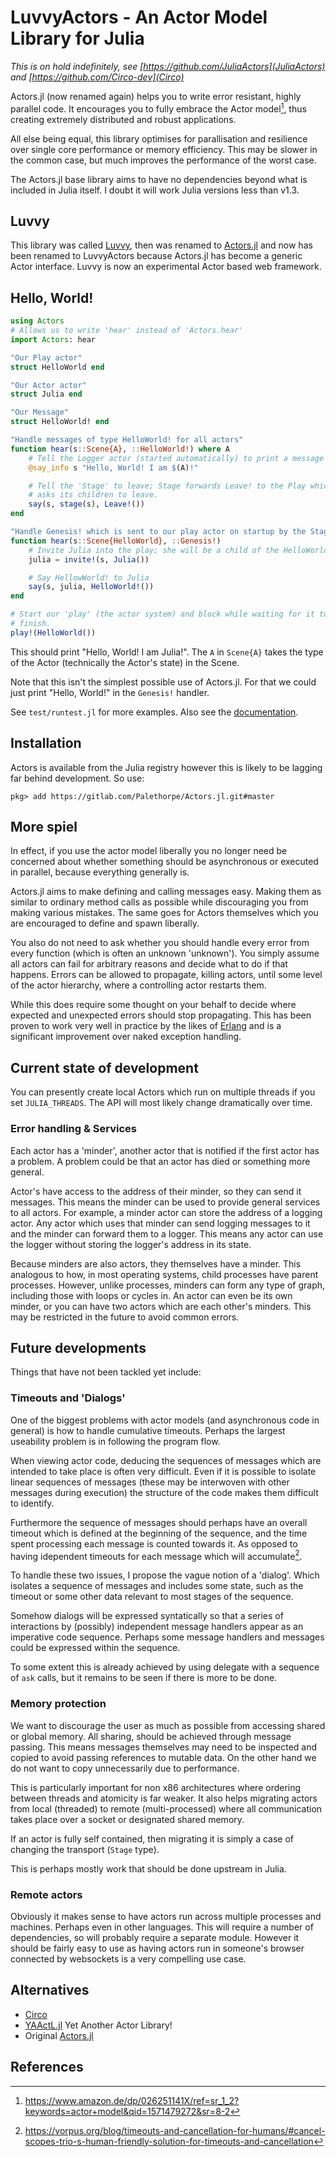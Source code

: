 # LuvvyActors - An Actor Model Library for Julia

*This is on hold indefinitely, see
[https://github.com/JuliaActors](JuliaActors) and
[https://github.com/Circo-dev](Circo)*

Actors.jl (now renamed again) helps you to write error resistant,
highly parallel code. It encourages you to fully embrace the Actor
model[^Actors], thus creating extremely distributed and robust
applications.

All else being equal, this library optimises for parallisation and resilience
over single core performance or memory efficiency. This may be slower in the
common case, but much improves the performance of the worst case.

The Actors.jl base library aims to have no dependencies beyond what is included
in Julia itself. I doubt it will work Julia versions less than v1.3.

## Luvvy

This library was called [Luvvy](https://gitlab.com/Palethorpe/luvvy),
then was renamed to
[Actors.jl](https://gitlab.com/Palethorpe/actors.jl) and now has been
renamed to LuvvyActors because Actors.jl has become a generic Actor
interface. Luvvy is now an experimental Actor based web framework.

## Hello, World!

```julia
using Actors
# Allows us to write 'hear' instead of 'Actors.hear'
import Actors: hear

"Our Play actor"
struct HelloWorld end

"Our Actor actor"
struct Julia end

"Our Message"
struct HelloWorld! end

"Handle messages of type HelloWorld! for all actors"
function hear(s::Scene{A}, ::HelloWorld!) where A
	# Tell the Logger actor (started automatically) to print a message
	@say_info s "Hello, World! I am $(A)!"

	# Tell the 'Stage' to leave; Stage forwards Leave! to the Play which then
	# asks its children to leave.
	say(s, stage(s), Leave!())
end

"Handle Genesis! which is sent to our play actor on startup by the Stage"
function hear(s::Scene{HelloWorld}, ::Genesis!)
	# Invite Julia into the play; she will be a child of the HelloWorld actor.
	julia = invite!(s, Julia())

	# Say HellowWorld! to Julia
	say(s, julia, HelloWorld!())
end

# Start our 'play' (the actor system) and block while waiting for it to
# finish.
play!(HelloWorld())
```

This should print "Hello, World! I am Julia!". The `A` in `Scene{A}` takes the
type of the Actor (technically the Actor's state) in the Scene.

Note that this isn't the simplest possible use of Actors.jl. For that we could
just print "Hello, World!" in the `Genesis!` handler.

See `test/runtest.jl` for more examples. Also see the
[documentation](https://palethorpe.gitlab.io/Actors.jl/).

## Installation

Actors is available from the Julia registry however this is likely to be
lagging far behind development. So use:

```
pkg> add https://gitlab.com/Palethorpe/Actors.jl.git#master
```

## More spiel

In effect, if you use the actor model liberally you no longer need be
concerned about whether something should be asynchronous or executed in
parallel, because everything generally is.

Actors.jl aims to make defining and calling messages easy. Making them as similar
to ordinary method calls as possible while discouraging you from making
various mistakes. The same goes for Actors themselves which you are encouraged
to define and spawn liberally.

You also do not need to ask whether you should handle every error from every
function (which is often an unknown 'unknown'). You simply assume all actors
can fail for arbitrary reasons and decide what to do if that happens.
Errors can be allowed to propagate, killing actors, until some level of the
actor hierarchy, where a controlling actor restarts them.

While this does require some thought on your behalf to decide where expected
and unexpected errors should stop propagating. This has been proven to work
very well in practice by the likes of [Erlang](https://www.erlang.org/) and is
a significant improvement over naked exception handling.

## Current state of development

You can presently create local Actors which run on multiple threads if you set
`JULIA_THREADS`. The API will most likely change dramatically over time.

### Error handling & Services

Each actor has a 'minder', another actor that is notified if the first
actor has a problem. A problem could be that an actor has died or something
more general.

Actor's have access to the address of their minder, so they can send it
messages. This means the minder can be used to provide general services to all
actors. For example, a minder actor can store the address of a logging
actor. Any actor which uses that minder can send logging messages to it and
the minder can forward them to a logger. This means any actor can use the
logger without storing the logger's address in its state.

Because minders are also actors, they themselves have a minder. This analogous
to how, in most operating systems, child processes have parent
processes. However, unlike processes, minders can form any type of graph,
including those with loops or cycles in. An actor can even be its own minder,
or you can have two actors which are each other's minders. This may be
restricted in the future to avoid common errors.

## Future developments

Things that have not been tackled yet include:

### Timeouts and 'Dialogs'

One of the biggest problems with actor models (and asynchronous code in
general) is how to handle cumulative timeouts. Perhaps the largest useability
problem is in following the program flow.

When viewing actor code, deducing the sequences of messages which are intended
to take place is often very difficult. Even if it is possible to isolate
linear sequences of messages (these may be interwoven with other messages
during execution) the structure of the code makes them difficult to identify.

Furthermore the sequence of messages should perhaps have an overall timeout
which is defined at the beginning of the sequence, and the time spent
processing each message is counted towards it. As opposed to having idependent
timeouts for each message which will accumulate[^Trio].

To handle these two issues, I propose the vague notion of a 'dialog'. Which
isolates a sequence of messages and includes some state, such as the timeout
or some other data relevant to most stages of the sequence.

Somehow dialogs will be expressed syntatically so that a series of
interactions by (possibly) independent message handlers appear as an
imperative code sequence. Perhaps some message handlers and messages could be
expressed within the sequence.

To some extent this is already achieved by using delegate with a sequence of
`ask` calls, but it remains to be seen if there is more to be done.

### Memory protection

We want to discourage the user as much as possible from accessing shared or
global memory. All sharing, should be achieved through message passing. This
means messages themselves may need to be inspected and copied to avoid passing
references to mutable data. On the other hand we do not want to copy
unnecessarily due to performance.

This is particularly important for non x86 architectures where ordering
between threads and atomicity is far weaker. It also helps migrating actors
from local (threaded) to remote (multi-processed) where all communication
takes place over a socket or designated shared memory.

If an actor is fully self contained, then migrating it is simply a case of
changing the transport (`Stage` type).

This is perhaps mostly work that should be done upstream in Julia.

### Remote actors

Obviously it makes sense to have actors run across multiple processes and
machines. Perhaps even in other languages. This will require a number of
dependencies, so will probably require a separate module. However it should be
fairly easy to use as having actors run in someone's browser connected by
websockets is a very compelling use case.

## Alternatives

- [Circo](https://github.com/Circo-dev)
- [YAActL.jl](https://github.com/JuliaActors/YAActL.jl) Yet Another Actor Library!
- Original [Actors.jl](https://github.com/oschulz/Actors.jl)

## References

[^Actors]: https://www.amazon.de/dp/026251141X/ref=sr_1_2?keywords=actor+model&qid=1571479272&sr=8-2
[^Trio]: https://vorpus.org/blog/timeouts-and-cancellation-for-humans/#cancel-scopes-trio-s-human-friendly-solution-for-timeouts-and-cancellation

